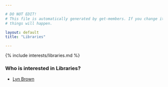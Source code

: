```yaml
---

# DO NOT EDIT!
# This file is automatically generated by get-members. If you change it, bad
# things will happen.

layout: default
title: "Libraries"

---
```


{% include interests/libraries.md %}

### Who is interested in Libraries?


* [Lyn Brown](members/lyn-brown.html)
